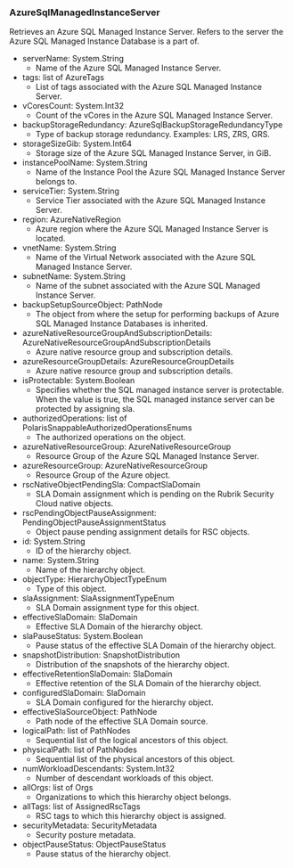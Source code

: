 ### AzureSqlManagedInstanceServer
Retrieves an Azure SQL Managed Instance Server. Refers to the server the Azure SQL Managed Instance Database is a part of.

- serverName: System.String
  - Name of the Azure SQL Managed Instance Server.
- tags: list of AzureTags
  - List of tags associated with the Azure SQL Managed Instance Server.
- vCoresCount: System.Int32
  - Count of the vCores in the Azure SQL Managed Instance Server.
- backupStorageRedundancy: AzureSqlBackupStorageRedundancyType
  - Type of backup storage redundancy. Examples: LRS, ZRS, GRS.
- storageSizeGib: System.Int64
  - Storage size of the Azure SQL Managed Instance Server, in GiB.
- instancePoolName: System.String
  - Name of the Instance Pool the Azure SQL Managed Instance Server belongs to.
- serviceTier: System.String
  - Service Tier associated with the Azure SQL Managed Instance Server.
- region: AzureNativeRegion
  - Azure region where the Azure SQL Managed Instance Server is located.
- vnetName: System.String
  - Name of the Virtual Network associated with the Azure SQL Managed Instance Server.
- subnetName: System.String
  - Name of the subnet associated with the Azure SQL Managed Instance Server.
- backupSetupSourceObject: PathNode
  - The object from where the setup for performing backups of Azure SQL Managed Instance Databases is inherited.
- azureNativeResourceGroupAndSubscriptionDetails: AzureNativeResourceGroupAndSubscriptionDetails
  - Azure native resource group and subscription details.
- azureResourceGroupDetails: AzureResourceGroupDetails
  - Azure native resource group and subscription details.
- isProtectable: System.Boolean
  - Specifies whether the SQL managed instance server is protectable. When the value is true, the SQL managed instance server can be protected by assigning sla.
- authorizedOperations: list of PolarisSnappableAuthorizedOperationsEnums
  - The authorized operations on the object.
- azureNativeResourceGroup: AzureNativeResourceGroup
  - Resource Group of the Azure SQL Managed Instance Server.
- azureResourceGroup: AzureNativeResourceGroup
  - Resource Group of the Azure object.
- rscNativeObjectPendingSla: CompactSlaDomain
  - SLA Domain assignment which is pending on the Rubrik Security Cloud native objects.
- rscPendingObjectPauseAssignment: PendingObjectPauseAssignmentStatus
  - Object pause pending assignment details for RSC objects.
- id: System.String
  - ID of the hierarchy object.
- name: System.String
  - Name of the hierarchy object.
- objectType: HierarchyObjectTypeEnum
  - Type of this object.
- slaAssignment: SlaAssignmentTypeEnum
  - SLA Domain assignment type for this object.
- effectiveSlaDomain: SlaDomain
  - Effective SLA Domain of the hierarchy object.
- slaPauseStatus: System.Boolean
  - Pause status of the effective SLA Domain of the hierarchy object.
- snapshotDistribution: SnapshotDistribution
  - Distribution of the snapshots of the hierarchy object.
- effectiveRetentionSlaDomain: SlaDomain
  - Effective retention of the SLA Domain of the hierarchy object.
- configuredSlaDomain: SlaDomain
  - SLA Domain configured for the hierarchy object.
- effectiveSlaSourceObject: PathNode
  - Path node of the effective SLA Domain source.
- logicalPath: list of PathNodes
  - Sequential list of the logical ancestors of this object.
- physicalPath: list of PathNodes
  - Sequential list of the physical ancestors of this object.
- numWorkloadDescendants: System.Int32
  - Number of descendant workloads of this object.
- allOrgs: list of Orgs
  - Organizations to which this hierarchy object belongs.
- allTags: list of AssignedRscTags
  - RSC tags to which this hierarchy object is assigned.
- securityMetadata: SecurityMetadata
  - Security posture metadata.
- objectPauseStatus: ObjectPauseStatus
  - Pause status of the hierarchy object.
